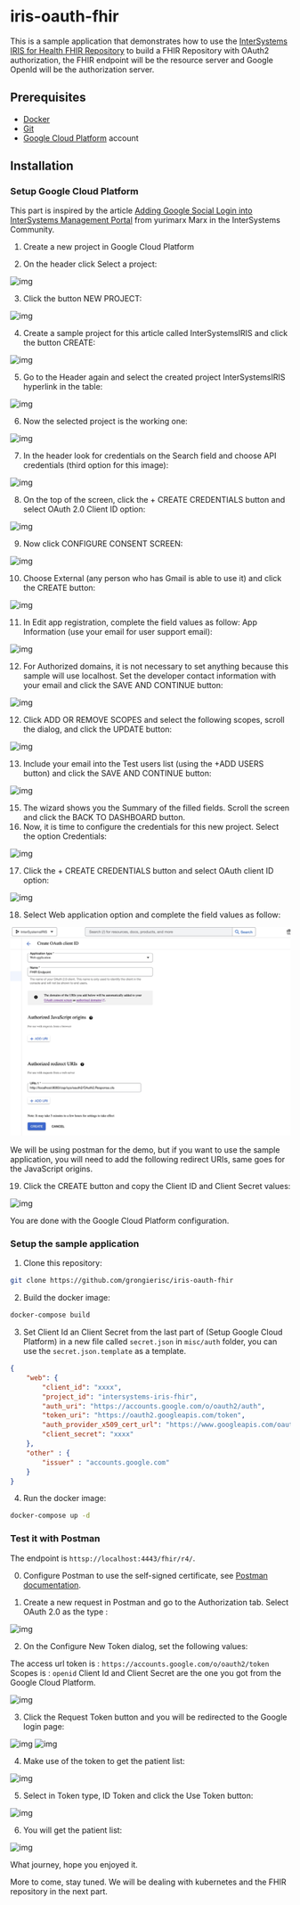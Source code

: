 # iris-oauth-fhir

This is a sample application that demonstrates how to use the [InterSystems IRIS for Health FHIR Repository](https://docs.intersystems.com/irisforhealthlatest/csp/docbook/DocBook.UI.Page.cls?KEY=HXFHIR) to build a FHIR Repository with OAuth2 authorization, the FHIR endpoint will be the resource server and Google OpenId will be the authorization server.

## Prerequisites

- [Docker](https://docs.docker.com/get-docker/)
- [Git](https://git-scm.com/downloads)
- [Google Cloud Platform](https://cloud.google.com/) account

## Installation

### Setup Google Cloud Platform

This part is inspired by the article [Adding Google Social Login into InterSystems Management Portal](https://community.intersystems.com/post/adding-google-social-login-intersystems-management-portal) from yurimarx Marx in the InterSystems Community.

1. Create a new project in Google Cloud Platform

2. On the header click Select a project:

![img](https://lh3.googleusercontent.com/UrO8wXdSnglV61L3-_pJZqoeU1-u8xkquMNhekzqt4Bq3Sv29UbpK8bAzqzZAZf_HYdcl424o4cBddKh4fNUNORSS7yHx7nV4jGXEH2p_eSCj9NSZaMliQS1ZoygU5Bms6rVYvICm7Ky1S7TNJLJWbM)

3. Click the button NEW PROJECT:

![img](https://lh6.googleusercontent.com/trWV5eyJkDg52kA6ec-WA-3JsTwuCWkPd-mOe8DrPozmjzYLTOdJrhfGb5FiEEsT4kjL_qqgUic6fI6lbCJ6ZCxqx4VNQdO7-WuXf7Sp0H5Em0WuwuI2U7BvsSbq8z1FBsm4hIE7NZHvLekYfZWszfE)

4. Create a sample project for this article called InterSystemsIRIS and click the button CREATE:

![img](https://lh6.googleusercontent.com/p2j6ctk7dGvK6KM_PeGjo7Ig8n2AT0RpVP9hV3vFuM8HB1XTnSgLY_-EGB5AzjN2KSCrkCdO3Z9wNl6qhFl0aWybHpIhiX6yFtZeRVQ5uifVPityCCwcg1sP2G1xgbf7ZxcqyKR_2Zu7FlLAWcg5XPc)

5. Go to the Header again and select the created project InterSystemsIRIS hyperlink in the table:

![img](https://lh6.googleusercontent.com/9vRNOYAhs6ghJhc248aq4CBo-mEHy92vhIYPW0V0Ng8yht3GQbJuxAT70HbdxaTJVMRtQk2KaYpaCoB5VoFzu2sys-TkhNt8P9veKIpCXsEb5u0mYjx2zDmZbOXF_fKdGMzypbfUMyqtm10dbb5g-s4)

6. Now the selected project is the working one:

![img](https://lh3.googleusercontent.com/aNzHOr_rGtDRCkRbdQHg6Vnt6kUijcdx9aQxEHWu0ff9EH_9YqsU8cvOiawMeh9yfYZfoPz8yHtoSit1CsjBRcWsWq8xpTu84_JAA0yh2RK5e-kM4F7zII-9BltYwnuTPTWlPv2BMukq_CO17_87ARE)

7. In the header look for credentials on the Search field and choose API credentials (third option for this image):

![img](https://lh4.googleusercontent.com/wDLcX0moxPmJYXFht9tMewJRmFEVG4samIq1S9TPjV__M7hd4u-sXsHk_q5d4B5WqzLuDZ7bQCx4EubpAMv2_NvyqmIl9JEL649o79GH0_2Gy5fL8jcnAMtthWsQ_dOTYq_Ffz7CSBY-LDHmhHswxZo)

8. On the top of the screen, click the + CREATE CREDENTIALS button and select OAuth 2.0 Client ID option:

![img](https://lh4.googleusercontent.com/EGyMynKhvAPKuVejvBJ59U5Ih01Lpnqw_Po5Ga5nK43oquMkD_NZYocK27MjLG-zNro-T6Z5uG-2Isl00wXG8dpgpEBlCca0ZlzUGXsoCAARNqcBTS4NJEBX2AGGJIP8L3N1t0m-rZpSqOea7YTfJFE)

9. Now click CONFIGURE CONSENT SCREEN:

![img](https://lh5.googleusercontent.com/PbHDj07YURT57XmS-NH85npSoT69eYXWPPoC3V5B6DsCLVQV4c_vC4o3ZxKLwdoYqO0SgEUCpsYPEMVEiIcm_y4ifJMLEWuvGN9yylHSsFWl-SCC5BfMZSsnsM5XxrsL5r5APtAOxRZmObo6IXnFxL0)

10. Choose External (any person who has Gmail is able to use it) and click the CREATE button:

![img](https://lh3.googleusercontent.com/btgNo7Y7j8ox3tjcy__5tLKTI48vbDtn_CKhCJ6MEUC4kgdFgBE6GOF58_3U0zm02ealZkgUbsaXwmGXE87deSIrh-9WaOMgBCBcssOqCYE0KC4pse3XQRJbCPeM9mNwLNDvJBshQhYqveAtM6bFe-8)

11. In Edit app registration, complete the field values as follow:
App Information (use your email for user support email):

![img](misc/img/Edit_app_registration.png)


12. For Authorized domains, it is not necessary to set anything because this sample will use localhost. Set the developer contact information with your email and click the SAVE AND CONTINUE button:

![img](misc/img/Edit_app_registration_2.png)


12. Click ADD OR REMOVE SCOPES and select the following scopes, scroll the dialog, and click the UPDATE button:

![img](misc/img/Scope_openid.png)

13. Include your email into the Test users list (using the +ADD USERS button) and click the SAVE AND CONTINUE button:

![img](misc/img/Test_user.png)

15. The wizard shows you the Summary of the filled fields. Scroll the screen and click the BACK TO DASHBOARD button.
16. Now, it is time to configure the credentials for this new project. Select the option Credentials:

![img](https://lh6.googleusercontent.com/gjqSKoWv0ePY6A7gJ_EExof00ja99-n3MlOhB9EC1eS9gtTII1Xbn8HjF4uDtXUYKkvJzhaEQfSrFIUTBWFV_b0aXVsdXG4aK_YVeh2ddfxlghmBwgQljZO7YkDM8i3kCK05cvN4YvD-fPNxr3v9nDQ)

17. Click the + CREATE CREDENTIALS button and select OAuth client ID option:

![img](https://lh5.googleusercontent.com/_WLvGyzjqr6CV5TSsOFyhVO1c8xHnda-qwZ2T3HA2X-t6s9lU9jlspsuarpEc6wSAD6frTjR8BhkCvnJ0dnIPBAuoOyw7qQnTCTYZgsQBdQYgXcXWCHoz07ayHeqVdNrSwuh_Oreh406u8i6HhallsA)

18. Select Web application option and complete the field values as follow:

![img](misc/img/Create_OpenId.jpg)

We will be using postman for the demo, but if you want to use the sample application, you will need to add the following redirect URIs, same goes for the JavaScript origins.

19. Click the CREATE button and copy the Client ID and Client Secret values:

![img](misc/img/Secret.png)

You are done with the Google Cloud Platform configuration.

### Setup the sample application

1. Clone this repository:

```bash
git clone https://github.com/grongierisc/iris-oauth-fhir
```

2. Build the docker image:

```bash
docker-compose build
```

3. Set Client Id an Client Secret from the last part of (Setup Google Cloud Platform) in a new file called `secret.json` in `misc/auth` folder, you can use the `secret.json.template` as a template.

```json
{
    "web": {
        "client_id": "xxxx",
        "project_id": "intersystems-iris-fhir",
        "auth_uri": "https://accounts.google.com/o/oauth2/auth",
        "token_uri": "https://oauth2.googleapis.com/token",
        "auth_provider_x509_cert_url": "https://www.googleapis.com/oauth2/v3/certs",
        "client_secret": "xxxx"
    },
    "other" : {
        "issuer" : "accounts.google.com"
    }
}
```

4. Run the docker image:

```bash
docker-compose up -d
```

### Test it with Postman

The endpoint is `httsp://localhost:4443/fhir/r4/`.

0. Configure Postman to use the self-signed certificate, see [Postman documentation](https://learning.postman.com/docs/sending-requests/certificates/).

1. Create a new request in Postman and go to the Authorization tab. Select OAuth 2.0 as the type :

![img](misc/img/Postman_Auth.png)

2. On the Configure New Token dialog, set the following values:

The access url token is : `https://accounts.google.com/o/oauth2/token`
Scopes is : `openid`
Client Id and Client Secret are the one you got from the Google Cloud Platform.

![img](misc/img/Postman_Config.png)

3. Click the Request Token button and you will be redirected to the Google login page:

![img](misc/img/Postman_Get_Token1.png)
![img](misc/img/Postman_Get_Token2.png)

4. Make use of the token to get the patient list:

![img](misc/img/Postman_Use_Token.png)

5. Select in Token type, ID Token and click the Use Token button:

![img](misc/img/Postman_Token_Id.png)

6. You will get the patient list:

![img](misc/img/Postman_Success.png)

What journey, hope you enjoyed it.

More to come, stay tuned. We will be dealing with kubernetes and the FHIR repository in the next part.

